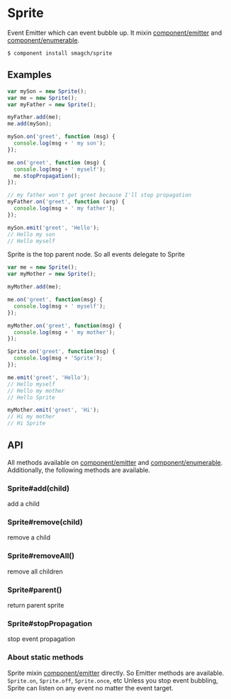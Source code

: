# Sprite
Event Emitter which can event bubble up.
It mixin [component/emitter] and [component/enumerable].

```shell
$ component install smagch/sprite
```

## Examples

```javascript
var mySon = new Sprite();
var me = new Sprite();
var myFather = new Sprite();

myFather.add(me);
me.add(mySon);

mySon.on('greet', function (msg) {
  console.log(msg + ' my son');
});

me.on('greet', function (msg) {
  console.log(msg + ' myself');
  me.stopPropagation();
});

// my father won't get greet because I'll stop propagation
myFather.on('greet', function (arg) {
  console.log(msg + ' my father');
});

mySon.emit('greet', 'Hello');
// Hello my son
// Hello myself
```

Sprite is the top parent node.
So all events delegate to Sprite

```javascript
var me = new Sprite();
var myMother = new Sprite();

myMother.add(me);

me.on('greet', function(msg) {
  console.log(msg + ' myself');
});

myMother.on('greet', function(msg) {
  console.log(msg + ' my mother');
});

Sprite.on('greet', function(msg) {
  console.log(msg + 'Sprite');
});

me.emit('greet', 'Hello');
// Hello myself
// Hello my mother
// Hello Sprite

myMother.emit('greet', 'Hi');
// Hi my mother
// Hi Sprite
```

## API
All methods available on [component/emitter] and [component/enumerable].
Additionally, the following methods are available.

### Sprite#add(child)
add a child
### Sprite#remove(child)
remove a child
### Sprite#removeAll()
remove all children
### Sprite#parent()
return parent sprite
### Sprite#stopPropagation
stop event propagation

### About static methods
Sprite mixin [component/emitter] directly.
So Emitter methods are available. `Sprite.on`, `Sprite.off`, `Sprite.once`, etc
Unless you stop event bubbling, Sprite can listen on any event no matter the event target.

[component/emitter]: https://github.com/component/emitter
[component/enumerable]: https://github.com/component/enumerable